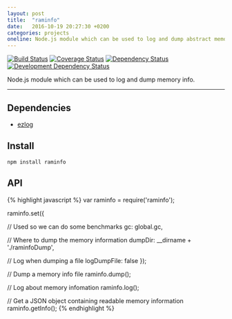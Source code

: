 ```yaml
---
layout: post
title:  "raminfo"
date:   2016-10-19 20:27:30 +0200
categories: projects
oneline: Node.js module which can be used to log and dump abstract memory usage information.
---
```


[![Build Status](https://img.shields.io/travis/opensoars/raminfo.svg?style=flat)](https://travis-ci.org/opensoars/raminfo)
[![Coverage Status](https://img.shields.io/coveralls/opensoars/raminfo.svg?style=flat)](https://coveralls.io/r/opensoars/raminfo)
[![Dependency Status](https://david-dm.org/opensoars/raminfo.svg?style=flat)](https://david-dm.org/opensoars/raminfo)
[![Development Dependency Status](https://david-dm.org/opensoars/raminfo/dev-status.svg?style=flat)](https://david-dm.org/opensoars/raminfo#info=devDependencies&view=table)


Node.js module which can be used to log and dump memory info.


---

## Dependencies
* [ezlog](https://github.com/opensoars/ezlog)


## Install
`npm install raminfo`


## API
{% highlight javascript %}
var raminfo = require('raminfo');

raminfo.set({
  
  // Used so we can do some benchmarks
  gc: global.gc,

  // Where to dump the memory information
  dumpDir: __dirname + './raminfoDump',

  // Log when dumping a file
  logDumpFile: false
});


// Dump a memory info file
raminfo.dump();

// Log about memory infomation
raminfo.log();

// Get a JSON object containing readable memory information
raminfo.getInfo();
{% endhighlight %}